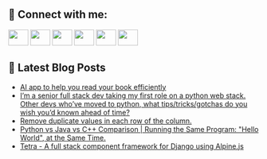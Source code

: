## 🔎 Connect with me:
[<img height="32" width="40" src="https://cdn.jsdelivr.net/npm/simple-icons@v5/icons/telegram.svg" />](https://t.me/bullbesh)
[<img height="32" width="40" src="https://cdn.jsdelivr.net/npm/simple-icons@v5/icons/vk.svg" />](https://vk.com/bullbesh)
[<img height="32" width="40" src="https://cdn.jsdelivr.net/npm/simple-icons@v5/icons/twitter.svg" />](https://twitter.com/bullbesh1)
[<img height="32" width="40" src="https://cdn.jsdelivr.net/npm/simple-icons@v5/icons/instagram.svg" />](https://www.instagram.com/bullbesh)
[<img height="32" width="40" src="https://cdn.jsdelivr.net/npm/simple-icons@v5/icons/reddit.svg" />](https://www.reddit.com/user/bullbesh)
[<img height="32" width="40" src="https://cdn.jsdelivr.net/npm/simple-icons@v5/icons/youtube.svg" />](https://www.youtube.com/channel/UCtfjRs6uzgq5mfm8S06WTcg)

## 📕 Latest Blog Posts
<!-- BLOG-POST-LIST:START -->
- [AI app to help you read your book efficiently](https://www.reddit.com/r/Python/comments/uwvc4o/ai_app_to_help_you_read_your_book_efficiently/)
- [I’m a senior full stack dev taking my first role on a python web stack. Other devs who’ve moved to python, what tips/tricks/gotchas do you wish you’d known ahead of time?](https://www.reddit.com/r/Python/comments/uwva2d/im_a_senior_full_stack_dev_taking_my_first_role/)
- [Remove duplicate values in each row of the column.](https://www.reddit.com/r/Python/comments/uwup2m/remove_duplicate_values_in_each_row_of_the_column/)
- [Python vs Java vs C++ Comparison | Running the Same Program: &quot;Hello World&quot;, at the Same Time.](https://www.reddit.com/r/Python/comments/uwukw6/python_vs_java_vs_c_comparison_running_the_same/)
- [Tetra - A full stack component framework for Django using Alpine.js](https://www.reddit.com/r/Python/comments/uwr46u/tetra_a_full_stack_component_framework_for_django/)
<!-- BLOG-POST-LIST:END -->
